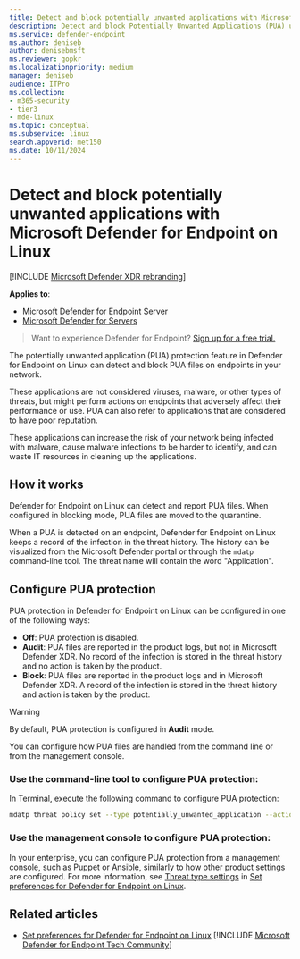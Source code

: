 ```yaml
---
title: Detect and block potentially unwanted applications with Microsoft Defender for Endpoint on Linux
description: Detect and block Potentially Unwanted Applications (PUA) using Microsoft Defender for Endpoint on Linux.
ms.service: defender-endpoint
ms.author: deniseb
author: denisebmsft
ms.reviewer: gopkr
ms.localizationpriority: medium
manager: deniseb
audience: ITPro
ms.collection: 
- m365-security
- tier3
- mde-linux
ms.topic: conceptual
ms.subservice: linux
search.appverid: met150
ms.date: 10/11/2024
---
```


# Detect and block potentially unwanted applications with Microsoft Defender for Endpoint on Linux

[!INCLUDE [Microsoft Defender XDR rebranding](../includes/microsoft-defender.md)]

**Applies to**:

- Microsoft Defender for Endpoint Server
- [Microsoft Defender for Servers](/azure/defender-for-cloud/integration-defender-for-endpoint)

> Want to experience Defender for Endpoint? [Sign up for a free trial.](https://signup.microsoft.com/create-account/signup?products=7f379fee-c4f9-4278-b0a1-e4c8c2fcdf7e&ru=https://aka.ms/MDEp2OpenTrial?ocid=docs-wdatp-investigateip-abovefoldlink)

The potentially unwanted application (PUA) protection feature in Defender for Endpoint on Linux can detect and block PUA files on endpoints in your network.

These applications are not considered viruses, malware, or other types of threats, but might perform actions on endpoints that adversely affect their performance or use. PUA can also refer to applications that are considered to have poor reputation.

These applications can increase the risk of your network being infected with malware, cause malware infections to be harder to identify, and can waste IT resources in cleaning up the applications.

## How it works

Defender for Endpoint on Linux can detect and report PUA files. When configured in blocking mode, PUA files are moved to the quarantine.

When a PUA is detected on an endpoint, Defender for Endpoint on Linux keeps a record of the infection in the threat history. The history can be visualized from the Microsoft Defender portal or through the `mdatp` command-line tool. The threat name will contain the word "Application".

## Configure PUA protection

PUA protection in Defender for Endpoint on Linux can be configured in one of the following ways:

- **Off**: PUA protection is disabled.
- **Audit**: PUA files are reported in the product logs, but not in Microsoft Defender XDR. No record of the infection is stored in the threat history and no action is taken by the product.
- **Block**: PUA files are reported in the product logs and in Microsoft Defender XDR. A record of the infection is stored in the threat history and action is taken by the product.

> [!WARNING]
> By default, PUA protection is configured in **Audit** mode.

You can configure how PUA files are handled from the command line or from the management console.

### Use the command-line tool to configure PUA protection:

In Terminal, execute the following command to configure PUA protection:

```bash
mdatp threat policy set --type potentially_unwanted_application --action [off|audit|block]
```

### Use the management console to configure PUA protection:

In your enterprise, you can configure PUA protection from a management console, such as Puppet or Ansible, similarly to how other product settings are configured. For more information, see [Threat type settings](linux-preferences.md#threat-type-settings) in [Set preferences for Defender for Endpoint on Linux](linux-preferences.md).

## Related articles

- [Set preferences for Defender for Endpoint on Linux](linux-preferences.md)
[!INCLUDE [Microsoft Defender for Endpoint Tech Community](../includes/defender-mde-techcommunity.md)]
